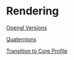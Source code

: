 # Rendering

[Opengl Versions](https://www.khronos.org/registry/OpenGL/specs/gl/)

[Quaternions](https://www.3dgep.com/understanding-quaternions/)

[Transition to Core Profile](http://retokoradi.com/2014/03/30/opengl-transition-to-core-profile/)